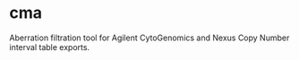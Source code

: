 # cma
Aberration filtration tool for Agilent CytoGenomics and Nexus Copy Number interval table exports.
